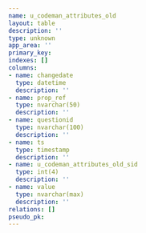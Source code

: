 ```yaml
---
name: u_codeman_attributes_old
layout: table
description: ''
type: unknown
app_area: ''
primary_key: 
indexes: []
columns:
- name: changedate
  type: datetime
  description: ''
- name: prop_ref
  type: nvarchar(50)
  description: ''
- name: questionid
  type: nvarchar(100)
  description: ''
- name: ts
  type: timestamp
  description: ''
- name: u_codeman_attributes_old_sid
  type: int(4)
  description: ''
- name: value
  type: nvarchar(max)
  description: ''
relations: []
pseudo_pk: 
---
```


